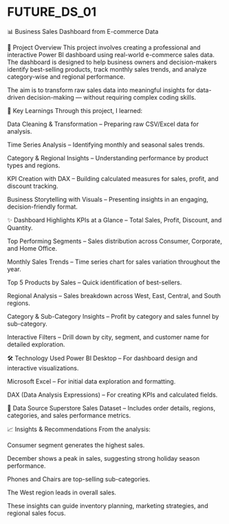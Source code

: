 # FUTURE_DS_01
📊 Business Sales Dashboard from E-commerce Data

📌 Project Overview
This project involves creating a professional and interactive Power BI dashboard using real-world e-commerce sales data. The dashboard is designed to help business owners and decision-makers identify best-selling products, track monthly sales trends, and analyze category-wise and regional performance.

The aim is to transform raw sales data into meaningful insights for data-driven decision-making — without requiring complex coding skills.

🚀 Key Learnings
Through this project, I learned:

Data Cleaning & Transformation – Preparing raw CSV/Excel data for analysis.

Time Series Analysis – Identifying monthly and seasonal sales trends.

Category & Regional Insights – Understanding performance by product types and regions.

KPI Creation with DAX – Building calculated measures for sales, profit, and discount tracking.

Business Storytelling with Visuals – Presenting insights in an engaging, decision-friendly format.

✨ Dashboard Highlights
KPIs at a Glance – Total Sales, Profit, Discount, and Quantity.

Top Performing Segments – Sales distribution across Consumer, Corporate, and Home Office.

Monthly Sales Trends – Time series chart for sales variation throughout the year.

Top 5 Products by Sales – Quick identification of best-sellers.

Regional Analysis – Sales breakdown across West, East, Central, and South regions.

Category & Sub-Category Insights – Profit by category and sales funnel by sub-category.

Interactive Filters – Drill down by city, segment, and customer name for detailed exploration.

🛠 Technology Used
Power BI Desktop – For dashboard design and interactive visualizations.

Microsoft Excel – For initial data exploration and formatting.

DAX (Data Analysis Expressions) – For creating KPIs and calculated fields.

📂 Data Source
Superstore Sales Dataset – Includes order details, regions, categories, and sales performance metrics.

📈 Insights & Recommendations
From the analysis:

Consumer segment generates the highest sales.

December shows a peak in sales, suggesting strong holiday season performance.

Phones and Chairs are top-selling sub-categories.

The West region leads in overall sales.

These insights can guide inventory planning, marketing strategies, and regional sales focus.
